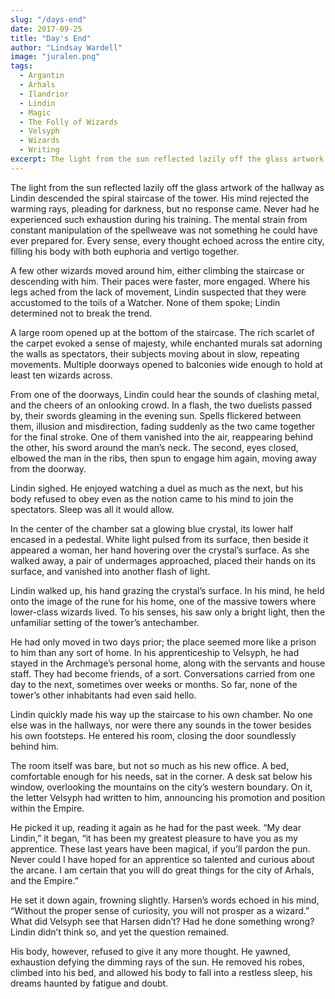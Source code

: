 ```yaml
---
slug: "/days-end"
date: 2017-09-25
title: "Day's End"
author: "Lindsay Wardell"
image: "juralen.png"
tags:
  - Argantin
  - Arhals
  - Ilandrior
  - Lindin
  - Magic
  - The Folly of Wizards
  - Velsyph
  - Wizards
  - Writing
excerpt: The light from the sun reflected lazily off the glass artwork of the hallway as Lindin descended the spiral staircase of the tower. His mind rejected the warming rays, pleading for darkness, but no response came.
---
```

The light from the sun reflected lazily off the glass artwork of the hallway as Lindin descended the spiral staircase of the tower. His mind rejected the warming rays, pleading for darkness, but no response came. Never had he experienced such exhaustion during his training. The mental strain from constant manipulation of the spellweave was not something he could have ever prepared for. Every sense, every thought echoed across the entire city, filling his body with both euphoria and vertigo together.

A few other wizards moved around him, either climbing the staircase or descending with him. Their paces were faster, more engaged. Where his legs ached from the lack of movement, Lindin suspected that they were accustomed to the toils of a Watcher. None of them spoke; Lindin determined not to break the trend.

A large room opened up at the bottom of the staircase. The rich scarlet of the carpet evoked a sense of majesty, while enchanted murals sat adorning the walls as spectators, their subjects moving about in slow, repeating movements. Multiple doorways opened to balconies wide enough to hold at least ten wizards across.

From one of the doorways, Lindin could hear the sounds of clashing metal, and the cheers of an onlooking crowd. In a flash, the two duelists passed by, their swords gleaming in the evening sun. Spells flickered between them, illusion and misdirection, fading suddenly as the two came together for the final stroke. One of them vanished into the air, reappearing behind the other, his sword around the man’s neck. The second, eyes closed, elbowed the man in the ribs, then spun to engage him again, moving away from the doorway.

Lindin sighed. He enjoyed watching a duel as much as the next, but his body refused to obey even as the notion came to his mind to join the spectators. Sleep was all it would allow.

In the center of the chamber sat a glowing blue crystal, its lower half encased in a pedestal. White light pulsed from its surface, then beside it appeared a woman, her hand hovering over the crystal’s surface. As she walked away, a pair of undermages approached, placed their hands on its surface, and vanished into another flash of light.

Lindin walked up, his hand grazing the crystal’s surface. In his mind, he held onto the image of the rune for his home, one of the massive towers where lower-class wizards lived. To his senses, his saw only a bright light, then the unfamiliar setting of the tower’s antechamber.

He had only moved in two days prior; the place seemed more like a prison to him than any sort of home. In his apprenticeship to Velsyph, he had stayed in the Archmage’s personal home, along with the servants and house staff. They had become friends, of a sort. Conversations carried from one day to the next, sometimes over weeks or months. So far, none of the tower’s other inhabitants had even said hello.

Lindin quickly made his way up the staircase to his own chamber. No one else was in the hallways, nor were there any sounds in the tower besides his own footsteps. He entered his room, closing the door soundlessly behind him.

The room itself was bare, but not so much as his new office. A bed, comfortable enough for his needs, sat in the corner. A desk sat below his window, overlooking the mountains on the city’s western boundary. On it, the letter Velsyph had written to him, announcing his promotion and position within the Empire.

He picked it up, reading it again as he had for the past week. “My dear Lindin,” it began, “it has been my greatest pleasure to have you as my apprentice. These last years have been magical, if you’ll pardon the pun. Never could I have hoped for an apprentice so talented and curious about the arcane. I am certain that you will do great things for the city of Arhals, and the Empire.”

He set it down again, frowning slightly. Harsen’s words echoed in his mind, “Without the proper sense of curiosity, you will not prosper as a wizard.” What did Velsyph see that Harsen didn’t? Had he done something wrong? Lindin didn’t think so, and yet the question remained.

His body, however, refused to give it any more thought. He yawned, exhaustion defying the dimming rays of the sun. He removed his robes, climbed into his bed, and allowed his body to fall into a restless sleep, his dreams haunted by fatigue and doubt.